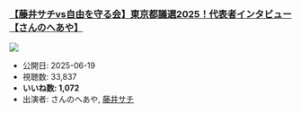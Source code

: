 ### [【藤井サチvs自由を守る会】東京都議選2025！代表者インタビュー【さんのへあや】](https://www.youtube.com/watch?v=bEyoq0rx-5U)
[![](https://img.youtube.com/vi/bEyoq0rx-5U/sddefault.jpg)](https://www.youtube.com/watch?v=bEyoq0rx-5U)
-   公開日: 2025-06-19
-   視聴数: 33,837
-   **いいね数: 1,072**
-   出演者: さんのへあや, [藤井サチ](/rehacq_fan/people/藤井サチ "wikilink")
